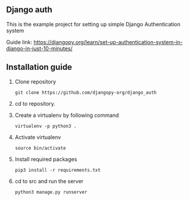 ## Django auth

This is the example project for setting up simple Django Authentication system

Guide link: https://djangopy.org/learn/set-up-authentication-system-in-django-in-just-10-minutes/

## Installation guide

1. Clone repository 

    `
    git clone https://github.com/djangopy-org/django_auth
    `
    
2. cd to repository.

3. Create a virtualenv by following command

    ` virtualenv -p python3 .
    `

4. Activate virtualenv 

    `
    source bin/activate
    `

5. Install required packages 

    `
    pip3 install -r requirements.txt
    `
6. cd to src and run the server 

    `
    python3 manage.py runserver
    `
